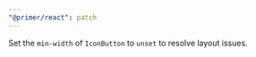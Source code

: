 ```yaml
---
"@primer/react": patch
---
```


Set the `min-width` of `IconButton` to `unset` to resolve layout issues.
